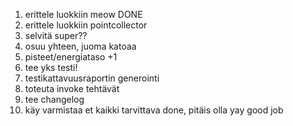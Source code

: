 1. erittele luokkiin meow DONE 
2. erittele luokkiin pointcollector
3. selvitä super??
4. osuu yhteen, juoma katoaa
5. pisteet/energiataso +1
6. tee yks testi!
7. testikattavuusraportin generointi
8. toteuta invoke tehtävät 
9. tee changelog
10. käy varmistaa et kaikki tarvittava done, pitäis olla yay good job